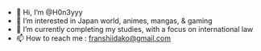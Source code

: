 - 👋 Hi, I’m @H0n3yyy
- 👀 I’m interested in Japan world, animes, mangas, & gaming
- 🌱 I’m currently completing my studies, with a focus on international law
- 📫 How to reach me : franshiidako@gmail.com

<!---
H0n3yyy/H0n3yyy is a ✨ special ✨ repository because its `README.md` (this file) appears on your GitHub profile.
You can click the Preview link to take a look at your changes.
--->
